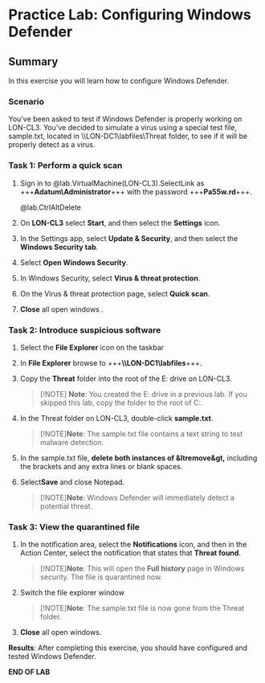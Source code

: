 
# Practice Lab: Configuring Windows Defender 

## Summary

In this exercise you will learn how to configure Windows Defender.

### Scenario
You've been asked to test if Windows Defender is properly working on LON-CL3. You've decided to simulate a virus using a special test file, sample.txt, located in \\\\LON-DC1\\labfiles\\Threat folder, to see if it will be properly detect as a virus. 

### Task 1: Perform a quick scan
1.  Sign in to @lab.VirtualMachine(LON-CL3).SelectLink as +++**Adatum\\Administrator**+++ with the password +++**Pa55w.rd**+++.

    @lab.CtrlAltDelete

2.  On **LON-CL3** select **Start**, and then select the **Settings** icon.
3.  In the Settings app, select **Update & Security**, and then select the **Windows Security tab**.
4.  Select **Open Windows Security**.
5.  In Windows Security, select **Virus & threat protection**.
6.  On the Virus & threat protection page, select **Quick scan**.
7.  **Close** all open windows .

### Task 2: Introduce suspicious software
1.  Select the **File Explorer** icon on the taskbar
2.  In **File Explorer** browse to +++**\\\\LON-DC1\\labfiles**+++.
3.  Copy the **Threat** folder into the root of the  E: drive on LON-CL3.

    >[!NOTE] **Note**: You created the E: drive in a previous lab. If you skipped this lab, copy the folder to the root of C:.

4.  In the Threat folder on LON-CL3, double-click **sample.txt**.  

    >[!NOTE]**Note**: The sample.txt file contains a text string to test malware detection.

5.  In the sample.txt file, **delete both instances of &ltremove&gt,** including
    the brackets and any extra lines or blank spaces.
6.  Select**Save** and close Notepad.

    >[!NOTE]**Note**: Windows Defender will immediately detect a potential threat.

### Task 3: View the quarantined file ###

1.  In the notification area, select the **Notifications** icon, and then in the Action
    Center, select the notification that states that **Threat found**.

    >[!NOTE]**Note**: This will open the **Full history** page in Windows security. The file is quarantined now.

2.  Switch the file explorer window

    >[!NOTE]**Note**: The sample.txt file is now gone from the Threat folder.

3.  **Close** all open windows.

**Results**: After completing this exercise, you should have configured and tested
Windows Defender.

**END OF LAB**
